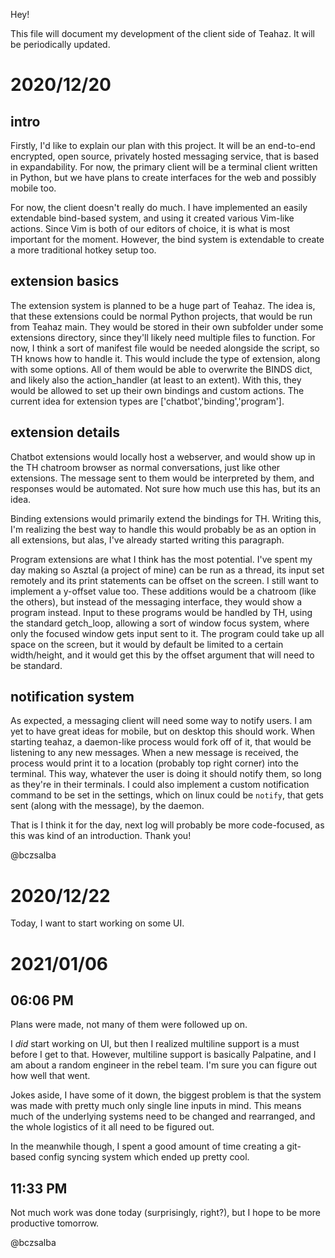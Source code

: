 Hey!

This file will document my development of the client side of Teahaz. It will be periodically updated.



# 2020/12/20

## intro
Firstly, I'd like to explain our plan with this project. It will be an end-to-end encrypted, open source, privately hosted messaging service, that is based in expandability. For now, the primary client will be a terminal client written in Python, but we have plans to create interfaces for the web and possibly mobile too. 

For now, the client doesn't really do much. I have implemented an easily extendable bind-based system, and using it created various Vim-like actions. Since Vim is both of our editors of choice, it is what is most important for the moment. However, the bind system is extendable to create a more traditional hotkey setup too.


## extension basics
The extension system is planned to be a huge part of Teahaz. The idea is, that these extensions could be normal Python projects, that would be run from Teahaz main. They would be stored in their own subfolder under some extensions directory, since they'll likely need multiple files to function. For now, I think a sort of manifest file would be needed alongside the script, so TH knows how to handle it. This would include the type of extension, along with some options. All of them would be able to overwrite the BINDS dict, and likely also the action_handler (at least to an extent). With this, they would be allowed to set up their own bindings and custom actions. The current idea for extension types are ['chatbot','binding','program']. 


## extension details
Chatbot extensions would locally host a webserver, and would show up in the TH chatroom browser as normal conversations, just like other extensions. The message sent to them would be interpreted by them, and responses would be automated. Not sure how much use this has, but its an idea.

Binding extensions would primarily extend the bindings for TH. Writing this, I'm realizing the best way to handle this would probably be as an option in all extensions, but alas, I've already started writing this paragraph.

Program extensions are what I think has the most potential. I've spent my day making so Asztal (a project of mine) can be run as a thread, its input set remotely and its print statements can be offset on the screen. I still want to implement a y-offset value too. These additions would be a chatroom (like the others), but instead of the messaging interface, they would show a program instead. Input to these programs would be handled by TH, using the standard getch_loop, allowing a sort of window focus system, where only the focused window gets input sent to it. The program could take up all space on the screen, but it would by default be limited to a certain width/height, and it would get this by the offset argument that will need to be standard.


## notification system
As expected, a messaging client will need some way to notify users. I am yet to have great ideas for mobile, but on desktop this should work. When starting teahaz, a daemon-like process would fork off of it, that would be listening to any new messages. When a new message is received, the process would print it to a location (probably top right corner) into the terminal. This way, whatever the user is doing it should notify them, so long as they're in their terminals. I could also implement a custom notification command to be set in the settings, which on linux could be `notify`, that gets sent (along with the message), by the daemon.

That is I think it for the day, next log will probably be more code-focused, as this was kind of an introduction. Thank you!

@bczsalba



# 2020/12/22

Today, I want to start working on some UI. 



# 2021/01/06

## 06:06 PM
Plans were made, not many of them were followed up on.

I *did* start working on UI, but then I realized multiline support is a must before I get to that. However, multiline support is basically Palpatine, and I am about a random engineer in the rebel team. I'm sure you can figure out how well that went.

Jokes aside, I have some of it down, the biggest problem is that the system was made with pretty much only single line inputs in mind. This means much of the underlying systems need to be changed and rearranged, and the whole logistics of it all need to be figured out. 

In the meanwhile though, I spent a good amount of time creating a git-based config syncing system which ended up pretty cool.

## 11:33 PM
Not much work was done today (surprisingly, right?), but I hope to be more productive tomorrow.

@bczsalba




